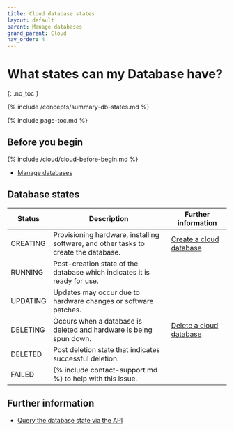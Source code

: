 ```yaml
---
title: Cloud database states
layout: default
parent: Manage databases
grand_parent: Cloud
nav_order: 4
---
```


# What states can my Database have?
{: .no_toc }

{% include /concepts/summary-db-states.md %}

{% include page-toc.md %}

## Before you begin

{% include /cloud/cloud-before-begin.md %}
* [Manage databases](/docs/cloud/cloud-databases/cloud-db-manage)

## Database states

| Status | Description | Further information |
|---|---|---|
| CREATING |  Provisioning hardware, installing software, and other tasks to create the database. | [Create a cloud database](/docs/cloud/cloud-databases/cloud-db-create) |
| RUNNING |  Post-creation state of the database which indicates it is ready for use. |  |
| UPDATING |  Updates may occur due to hardware changes or software patches. |  |
| DELETING |  Occurs when a database is deleted and hardware is being spun down. | [Delete a cloud database](/docs/cloud/cloud-databases/cloud-db-delete) |
| DELETED |  Post deletion state that indicates successful deletion. |
| FAILED |  {% include contact-support.md %} to help with this issue. |

## Further information

* [Query the database state via the API](https://api-docs-featurebase-cloud.redoc.ly/v2#operation/getDatabase)

